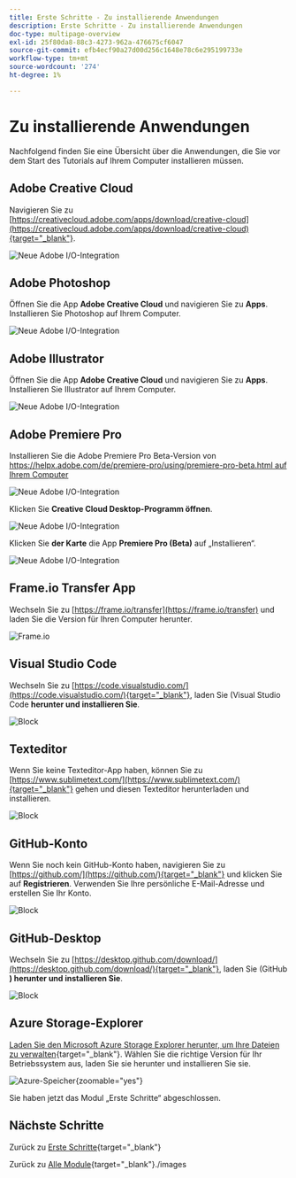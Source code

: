 ```yaml
---
title: Erste Schritte - Zu installierende Anwendungen
description: Erste Schritte - Zu installierende Anwendungen
doc-type: multipage-overview
exl-id: 25f80da8-88c3-4273-962a-476675cf6047
source-git-commit: efb4ecf90a27d00d256c1648e78c6e295199733e
workflow-type: tm+mt
source-wordcount: '274'
ht-degree: 1%

---
```


# Zu installierende Anwendungen

Nachfolgend finden Sie eine Übersicht über die Anwendungen, die Sie vor dem Start des Tutorials auf Ihrem Computer installieren müssen.

## Adobe Creative Cloud

Navigieren Sie zu [https://creativecloud.adobe.com/apps/download/creative-cloud](https://creativecloud.adobe.com/apps/download/creative-cloud){target="_blank"}.

![Neue Adobe I/O-Integration](./images/cc.png)

## Adobe Photoshop

Öffnen Sie die App **Adobe Creative Cloud** und navigieren Sie zu **Apps**. Installieren Sie Photoshop auf Ihrem Computer.

![Neue Adobe I/O-Integration](./images/psd.png)

## Adobe Illustrator

Öffnen Sie die App **Adobe Creative Cloud** und navigieren Sie zu **Apps**. Installieren Sie Illustrator auf Ihrem Computer.

![Neue Adobe I/O-Integration](./images/psd.png)

## Adobe Premiere Pro

Installieren Sie die Adobe Premiere Pro Beta-Version von [https://helpx.adobe.com/de/premiere-pro/using/premiere-pro-beta.html auf Ihrem Computer](https://helpx.adobe.com/de/premiere-pro/using/premiere-pro-beta.html)

![Neue Adobe I/O-Integration](./images/prpro.png)

Klicken Sie **Creative Cloud Desktop-Programm öffnen**.

![Neue Adobe I/O-Integration](./images/prpro1.png)

Klicken Sie **der Karte** die App **Premiere Pro (Beta)** auf „Installieren“.

![Neue Adobe I/O-Integration](./images/prpro2.png)

## Frame.io Transfer App

Wechseln Sie zu [https://frame.io/transfer](https://frame.io/transfer) und laden Sie die Version für Ihren Computer herunter.

![Frame.io](./images/frameio11.png)

## Visual Studio Code

Wechseln Sie zu [https://code.visualstudio.com/](https://code.visualstudio.com/){target="_blank"}, laden Sie (Visual Studio Code **herunter und installieren Sie**.

![Block](./images/vsc1.png)

## Texteditor

Wenn Sie keine Texteditor-App haben, können Sie zu [https://www.sublimetext.com/](https://www.sublimetext.com/){target="_blank"} gehen und diesen Texteditor herunterladen und installieren.

![Block](./images/text1.png)

## GitHub-Konto

Wenn Sie noch kein GitHub-Konto haben, navigieren Sie zu [https://github.com/](https://github.com/){target="_blank"} und klicken Sie auf **Registrieren**. Verwenden Sie Ihre persönliche E-Mail-Adresse und erstellen Sie Ihr Konto.

![Block](./images/git.png)

## GitHub-Desktop

Wechseln Sie zu [https://desktop.github.com/download/](https://desktop.github.com/download/){target="_blank"}, laden Sie (GitHub **) herunter und installieren Sie**.

![Block](./images/block1.png)

## Azure Storage-Explorer

[Laden Sie den Microsoft Azure Storage Explorer herunter, um Ihre Dateien zu verwalten](https://azure.microsoft.com/en-us/products/storage/storage-explorer#Download-4){target="_blank"}. Wählen Sie die richtige Version für Ihr Betriebssystem aus, laden Sie sie herunter und installieren Sie sie.

![Azure-Speicher](./images/az10.png){zoomable="yes"}

Sie haben jetzt das Modul „Erste Schritte“ abgeschlossen.

## Nächste Schritte

Zurück zu [Erste Schritte](./getting-started.md){target="_blank"}

Zurück zu [Alle Module](./../../../overview.md){target="_blank"}./images
